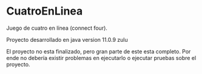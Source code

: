 # CuatroEnLinea
Juego de cuatro en línea (connect four).

Proyecto desarrollado en java version 11.0.9 zulu

El proyecto no esta finalizado, pero gran parte de este esta completo. Por ende no debería existir problemas
en ejecutarlo o ejecutar pruebas sobre el proyecto.
